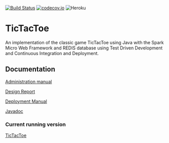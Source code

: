 [![Build Status](https://travis-ci.org/Snidgengid/tictactoe.svg?branch=master)](https://travis-ci.org/Snidgengid/tictactoe) [![codecov.io](https://codecov.io/github/Snidgengid/tictactoe/coverage.svg?branch=master)](https://codecov.io/github/Snidgengid/codecov.io?branch=master) ![Heroku](https://heroku-badge.herokuapp.com/?app=snidgengid)


# TicTacToe
An implementation of the classic game TicTacToe using Java with the Spark Micro Web Framework and REDIS database using Test Driven Development and Continuous Integration and Deployment. 
## Documentation 
[Administration manual](https://github.com/Snidgengid/tictactoe/blob/dev/docs/AdministrationManual.md)

[Design Report](https://github.com/Snidgengid/tictactoe/blob/dev/docs/DesignReport.md)

[Deployment Manual](https://github.com/Snidgengid/tictactoe/blob/dev/docs/DevelopmentManual.md)

[Javadoc](https://snidgengid.herokuapp.com/Javadoc)

### Current running version
[TicTacToe](https://snidgengid.herokuapp.com/)



